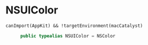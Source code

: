 # NSUIColor

<dl>
<dt><code>canImport(AppKit) && !targetEnvironment(macCatalyst)</code></dt>
<dd>

``` swift
public typealias NSUIColor = NSColor
```

</dd>
</dl>
